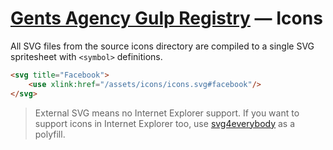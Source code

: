 # [Gents Agency Gulp Registry](../../README.md) — Icons

All SVG files from the source icons directory are compiled to a single SVG spritesheet with `<symbol>` definitions.

```html
<svg title="Facebook">
	<use xlink:href="/assets/icons/icons.svg#facebook"/>
</svg>
```

> External SVG means no Internet Explorer support. If you want to support icons in Internet Explorer too, use [svg4everybody](https://jonathantneal.github.io/svg4everybody/) as a polyfill.

